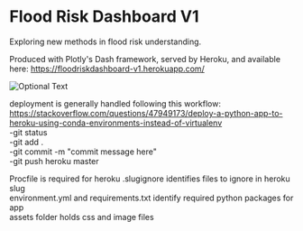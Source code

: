 # Flood Risk Dashboard V1
Exploring new methods in flood risk understanding.  

Produced with Plotly's Dash framework, served by Heroku, and available here: https://floodriskdashboard-v1.herokuapp.com/

![Optional Text](../master/assets/screenshot.PNG)
    
deployment is generally handled following this workflow:
https://stackoverflow.com/questions/47949173/deploy-a-python-app-to-heroku-using-conda-environments-instead-of-virtualenv  
-git status  
-git add .  
-git commit -m "commit message here"  
-git push heroku master 
  
Procfile is required for heroku 
.slugignore identifies files to ignore in heroku slug  
environment.yml and requirements.txt identify required python packages for app  
assets folder holds css and image files
